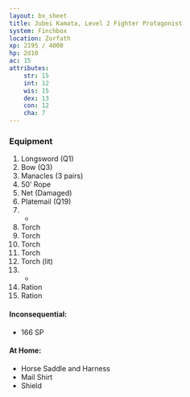 ```yaml
---
layout: bx_sheet
title: Jubei Kamata, Level 2 Fighter Protagonist
system: Finchbox
location: Zorfath
xp: 2195 / 4000
hp: 2d10
ac: 15
attributes:
    str: 15
    int: 12
    wis: 15
    dex: 13
    con: 12
    cha: 7
---
```


### Equipment

1. Longsword (Q1)
2. Bow (Q3)
3. Manacles (3 pairs)
4. 50’ Rope
5. Net (Damaged)
6. Platemail (Q19)
7. -
8. Torch
9. Torch
10. Torch
11. Torch
12. Torch (lit)
13. -
14. Ration
15. Ration

#### Inconsequential:

- 166 SP

#### At Home:

- Horse Saddle and Harness
- Mail Shirt
- Shield
